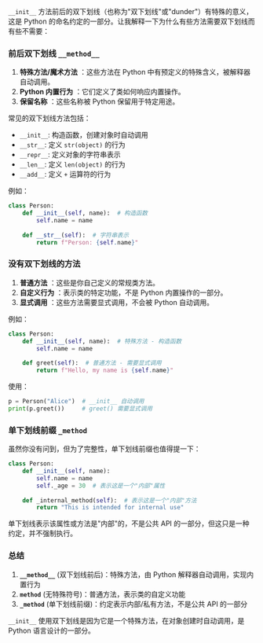 `__init__` 方法前后的双下划线（也称为"双下划线"或"dunder"）有特殊的意义，这是 Python 的命名约定的一部分。让我解释一下为什么有些方法需要双下划线而有些不需要：

### 前后双下划线 `__method__`

1. **特殊方法/魔术方法** ：这些方法在 Python 中有预定义的特殊含义，被解释器自动调用。
2. **Python 内置行为** ：它们定义了类如何响应内置操作。
3. **保留名称** ：这些名称被 Python 保留用于特定用途。

常见的双下划线方法包括：

* `__init__`: 构造函数，创建对象时自动调用
* `__str__`: 定义 `str(object)` 的行为
* `__repr__`: 定义对象的字符串表示
* `__len__`: 定义 `len(object)` 的行为
* `__add__`: 定义 `+` 运算符的行为

例如：

```python
class Person:
    def __init__(self, name):  # 构造函数
        self.name = name
      
    def __str__(self):  # 字符串表示
        return f"Person: {self.name}"
```

### 没有双下划线的方法

1. **普通方法** ：这些是你自己定义的常规类方法。
2. **自定义行为** ：表示类的特定功能，不是 Python 内置操作的一部分。
3. **显式调用** ：这些方法需要显式调用，不会被 Python 自动调用。

例如：

```python
class Person:
    def __init__(self, name):  # 特殊方法 - 构造函数
        self.name = name
      
    def greet(self):  # 普通方法 - 需要显式调用
        return f"Hello, my name is {self.name}"
```

使用：

```python
p = Person("Alice")  # __init__ 自动调用
print(p.greet())     # greet() 需要显式调用
```

### 单下划线前缀 `_method`

虽然你没有问到，但为了完整性，单下划线前缀也值得提一下：

```python
class Person:
    def __init__(self, name):
        self.name = name
        self._age = 30  # 表示这是一个"内部"属性
      
    def _internal_method(self):  # 表示这是一个"内部"方法
        return "This is intended for internal use"
```

单下划线表示该属性或方法是"内部"的，不是公共 API 的一部分，但这只是一种约定，并不强制执行。

### 总结

1. **`__method__`** (双下划线前后)：特殊方法，由 Python 解释器自动调用，实现内置行为
2. **`method`** (无特殊符号)：普通方法，表示类的自定义功能
3. **`_method`** (单下划线前缀)：约定表示内部/私有方法，不是公共 API 的一部分

`__init__` 使用双下划线是因为它是一个特殊方法，在对象创建时自动调用，是 Python 语言设计的一部分。
